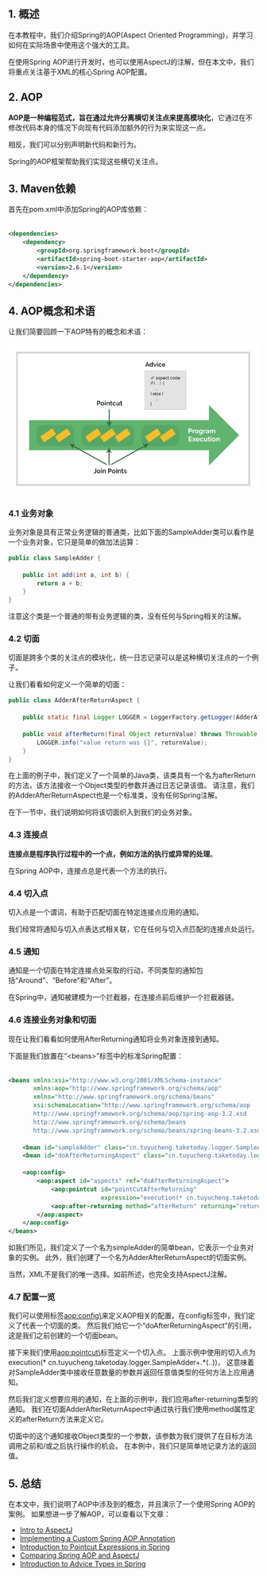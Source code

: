## 1. 概述

在本教程中，我们介绍Spring的AOP(Aspect Oriented Programming)，并学习如何在实际场景中使用这个强大的工具。

在使用Spring AOP进行开发时，也可以使用AspectJ的注解，但在本文中，我们将重点关注基于XML的核心Spring AOP配置。

## 2. AOP

**AOP是一种编程范式，旨在通过允许分离横切关注点来提高模块化**，它通过在不修改代码本身的情况下向现有代码添加额外的行为来实现这一点。

相反，我们可以分别声明新代码和新行为。

Spring的AOP框架帮助我们实现这些横切关注点。

## 3. Maven依赖

首先在pom.xml中添加Spring的AOP库依赖：

```xml

<dependencies>
    <dependency>
        <groupId>org.springframework.boot</groupId>
        <artifactId>spring-boot-starter-aop</artifactId>
        <version>2.6.1</version>
    </dependency>
</dependencies>
```

## 4. AOP概念和术语

让我们简要回顾一下AOP特有的概念和术语：

<img src="../assets/img-1.png">

### 4.1 业务对象

业务对象是具有正常业务逻辑的普通类，比如下面的SampleAdder类可以看作是一个业务对象，它只是简单的做加法运算：

```java
public class SampleAdder {

    public int add(int a, int b) {
        return a + b;
    }
}
```

注意这个类是一个普通的带有业务逻辑的类，没有任何与Spring相关的注解。

### 4.2 切面

切面是跨多个类的关注点的模块化，统一日志记录可以是这种横切关注点的一个例子。

让我们看看如何定义一个简单的切面：

```java
public class AdderAfterReturnAspect {

    public static final Logger LOGGER = LoggerFactory.getLogger(AdderAfterReturnAspect.class);

    public void afterReturn(final Object returnValue) throws Throwable {
        LOGGER.info("value return was {}", returnValue);
    }
}
```

在上面的例子中，我们定义了一个简单的Java类，该类具有一个名为afterReturn的方法，该方法接收一个Object类型的参数并通过日志记录该值。
请注意，我们的AdderAfterReturnAspect也是一个标准类，没有任何Spring注解。

在下一节中，我们说明如何将该切面织入到我们的业务对象。

### 4.3 连接点

**连接点是程序执行过程中的一个点，例如方法的执行或异常的处理**。

在Spring AOP中，连接点总是代表一个方法的执行。

### 4.4 切入点

切入点是一个谓词，有助于匹配切面在特定连接点应用的通知。

我们经常将通知与切入点表达式相关联，它在任何与切入点匹配的连接点处运行。

### 4.5 通知

通知是一个切面在特定连接点处采取的行动，不同类型的通知包括“Around”、“Before”和“After”。

在Spring中，通知被建模为一个拦截器，在连接点前后维护一个拦截器链。

### 4.6 连接业务对象和切面

现在让我们看看如何使用AfterReturning通知将业务对象连接到通知。

下面是我们放置在“<beans\>”标签中的标准Spring配置：

```xml

<beans xmlns:xsi="http://www.w3.org/2001/XMLSchema-instance"
       xmlns:aop="http://www.springframework.org/schema/aop"
       xmlns="http://www.springframework.org/schema/beans"
       xsi:schemaLocation="http://www.springframework.org/schema/aop 
       http://www.springframework.org/schema/aop/spring-aop-3.2.xsd 
       http://www.springframework.org/schema/beans 
       http://www.springframework.org/schema/beans/spring-beans-3.2.xsd">

    <bean id="sampleAdder" class="cn.tuyucheng.taketoday.logger.SampleAdder"/>
    <bean id="doAfterReturningAspect" class="cn.tuyucheng.taketoday.logger.AdderAfterReturnAspect"/>

    <aop:config>
        <aop:aspect id="aspects" ref="doAfterReturningAspect">
            <aop:pointcut id="pointCutAfterReturning"
                          expression="execution(* cn.tuyucheng.taketoday.logger.SampleAdder+.*(..))"/>
            <aop:after-returning method="afterReturn" returning="returnValue" pointcut-ref="pointCutAfterReturning"/>
        </aop:aspect>
    </aop:config>
</beans>
```

如我们所见，我们定义了一个名为simpleAdder的简单bean，它表示一个业务对象的实例。
此外，我们创建了一个名为AdderAfterReturnAspect的切面实例。

当然，XML不是我们的唯一选择。如前所述，也完全支持AspectJ注解。

### 4.7 配置一览

我们可以使用标签<aop:config\>来定义AOP相关的配置，在config标签中，我们定义了代表一个切面的类。
然后我们给它一个“doAfterReturningAspect”的引用，这是我们之前创建的一个切面bean。

接下来我们使用<aop:pointcut\>标签定义一个切入点。
上面示例中使用的切入点为execution(* cn.tuyucheng.taketoday.logger.SampleAdder+.*(..))，
这意味着对SampleAdder类中接收任意数量的参数并返回任意值类型的任何方法上应用通知。

然后我们定义想要应用的通知，在上面的示例中，我们应用after-returning类型的通知。
我们在切面AdderAfterReturnAspect中通过执行我们使用method属性定义的afterReturn方法来定义它。

切面中的这个通知接收Object类型的一个参数，该参数为我们提供了在目标方法调用之前和/或之后执行操作的机会。
在本例中，我们只是简单地记录方法的返回值。

## 5. 总结

在本文中，我们说明了AOP中涉及到的概念，并且演示了一个使用Spring AOP的案例。
如果想进一步了解AOP，可以查看以下文章：

- [Intro to AspectJ](./AspectJ简介.md)
- [Implementing a Custom Spring AOP Annotation](./实现自定义SpringAOP注解.md)
- [Introduction to Pointcut Expressions in Spring](./Spring切入点表达式介绍.md)
- [Comparing Spring AOP and AspectJ]()
- [Introduction to Advice Types in Spring](./Spring中的通知类型介绍.md)